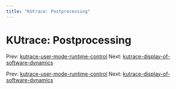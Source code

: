 ```yaml
---
title: "KUtrace: Postprocessing"
---
```


# KUtrace: Postprocessing

Prev: [kutrace-user-mode-runtime-control](kutrace-user-mode-runtime-control.md)
Next: [kutrace-display-of-software-dynamics](kutrace-display-of-software-dynamics.md)

Prev: [kutrace-user-mode-runtime-control](kutrace-user-mode-runtime-control.md)
Next: [kutrace-display-of-software-dynamics](kutrace-display-of-software-dynamics.md)
